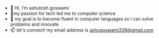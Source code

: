 - 👋 Hi, I’m ashutosh goswami 
- 👀my passion for tech led me to computer science 
- 🌱 my goal is to become fluent in computer languages so i can solve problems and innovate
- 📫 let's connect! my email address is ashugoswami339@gmail.com

<!---
Ashugiri123/Ashugiri123 is a ✨ special ✨ repository because its `README.md` (this file) appears on your GitHub profile.
You can click the Preview link to take a look at your changes.
--->
